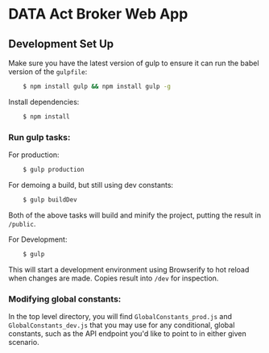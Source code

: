 # DATA Act Broker Web App

## Development Set Up

Make sure you have the latest version of gulp to ensure it can run the babel version of the `gulpfile`:

```bash
    $ npm install gulp && npm install gulp -g
```

Install dependencies:

```bash
    $ npm install
```

### Run gulp tasks:

For production:

```bash
    $ gulp production
```

For demoing a build, but still using dev constants:

```bash
    $ gulp buildDev
```

Both of the above tasks will build and minify the project, putting the result in `/public`.

For Development:

```bash
    $ gulp
```

This will start a development environment using Browserify to hot reload when changes are made. Copies result into `/dev` for inspection.

### Modifying global constants:

In the top level directory, you will find `GlobalConstants_prod.js` and `GlobalConstants_dev.js` that you may use for any conditional, global constants, such as the API endpoint you'd like to point to in either given scenario.

